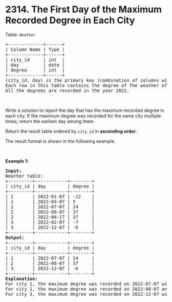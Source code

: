 # 2314. The First Day of the Maximum Recorded Degree in Each City

<p>Table: <code>Weather</code></p>

<pre>
+-------------+------+
| Column Name | Type |
+-------------+------+
| city_id     | int  |
| day         | date |
| degree      | int  |
+-------------+------+
(city_id, day) is the primary key (combination of columns with unique values) for this table.
Each row in this table contains the degree of the weather of a city on a certain day.
All the degrees are recorded in the year 2022.
</pre>

<p>&nbsp;</p>

<p>Write a solution to report the day that has the maximum recorded degree in each city. If the maximum degree was recorded for the same city multiple times, return the earliest day among them.</p>

<p>Return the result table ordered by <code>city_id</code> in <strong>ascending order</strong>.</p>

<p>The&nbsp;result format is shown in the following example.</p>

<p>&nbsp;</p>
<p><strong class="example">Example 1:</strong></p>

<pre>
<strong>Input:</strong> 
Weather table:
+---------+------------+--------+
| city_id | day        | degree |
+---------+------------+--------+
| 1       | 2022-01-07 | -12    |
| 1       | 2022-03-07 | 5      |
| 1       | 2022-07-07 | 24     |
| 2       | 2022-08-07 | 37     |
| 2       | 2022-08-17 | 37     |
| 3       | 2022-02-07 | -7     |
| 3       | 2022-12-07 | -6     |
+---------+------------+--------+
<strong>Output:</strong> 
+---------+------------+--------+
| city_id | day        | degree |
+---------+------------+--------+
| 1       | 2022-07-07 | 24     |
| 2       | 2022-08-07 | 37     |
| 3       | 2022-12-07 | -6     |
+---------+------------+--------+
<strong>Explanation:</strong> 
For city 1, the maximum degree was recorded on 2022-07-07 with 24 degrees.
For city 1, the maximum degree was recorded on 2022-08-07 and 2022-08-17 with 37 degrees. We choose the earlier date (2022-08-07).
For city 3, the maximum degree was recorded on 2022-12-07 with -6 degrees.
</pre>
